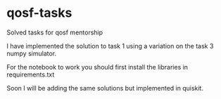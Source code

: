# qosf-tasks
Solved tasks for qosf mentorship


I have implemented the solution to task 1 using a variation on the task 3 numpy simulator.


For the notebook to work you should first install the libraries in requirements.txt



Soon I will be adding the same solutions but implemented in quiskit.

